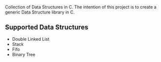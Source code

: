 Collection of Data Structures in C.
The intention of this project is to create a generic
Data Structure library in C.

## Supported Data Structures
- Double Linked List
- Stack
- Fifo
- Binary Tree